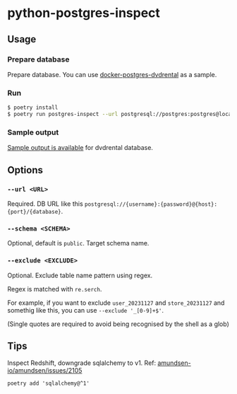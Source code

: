 # python-postgres-inspect

## Usage

### Prepare database

Prepare database. You can use [docker-postgres-dvdrental](https://github.com/conao3-playground/docker-postgres-dvdrental) as a sample.

### Run

```bash
$ poetry install
$ poetry run postgres-inspect --url postgresql://postgres:postgres@localhost:15432/dvdrental
```

### Sample output

[Sample output is available](https://github.com/conao3/python-postgres-inspect/blob/master/sample/dvdrental/ddl.sql) for dvdrental database.

## Options

### `--url <URL>`

Required.  DB URL like this `postgresql://{username}:{password}@{host}:{port}/{database}`.

### `--schema <SCHEMA>`

Optional, default is `public`.  Target schema name.

### `--exclude <EXCLUDE>`

Optional.  Exclude table name pattern using regex.

Regex is matched with `re.serch`.

For example, if you want to exclude `user_20231127` and `store_20231127` and somethig like this, you can use `--exclude '_[0-9]+$'`.

(Single quotes are required to avoid being recognised by the shell as a glob)

## Tips

Inspect Redshift, downgrade sqlalchemy to v1.  Ref: [amundsen-io/amundsen/issues/2105](https://github.com/amundsen-io/amundsen/issues/2105)

```
poetry add 'sqlalchemy@^1'
```
